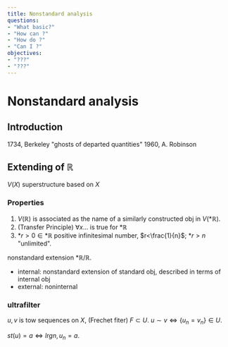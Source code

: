 ```yaml
---
title: Nonstandard analysis
questions:
- "What basic?"
- "How can ?"
- "How do ?"
- "Can I ?"
objectives:
- "???"
- "???"
---
```


# Nonstandard analysis

## Introduction
1734, Berkeley "ghosts of departed quantities"
1960, A. Robinson


## Extending of $\mathbb{R}$

$V(X)$ superstructure based on $X$

### Properties

1. $V(\mathbb{R})$ is associated as the name of a similarly constructed obj in $V(*\mathbb{R})$.
2. (Transfer Principle) $\forall x...$ is true for $*\mathbb{R}$
3. $*r>0\in*\mathbb{R}$ positive infinitesimal number, $r<\frac{1}{n}$; $*r>n$ "unlimited".

nonstandard extension $*\mathbb{R}/\mathbb{R}$.

* internal: nonstandard extension of standard obj, described in terms of internal obj
* external: noninternal


### ultrafilter
$u,v$ is tow sequences on $X$, (Frechet fiter) $F\subset U$.
$u\sim v \iff \{u_n=v_n\}\in U$.

$st(u)=a\iff lrg n, u_n=a$.